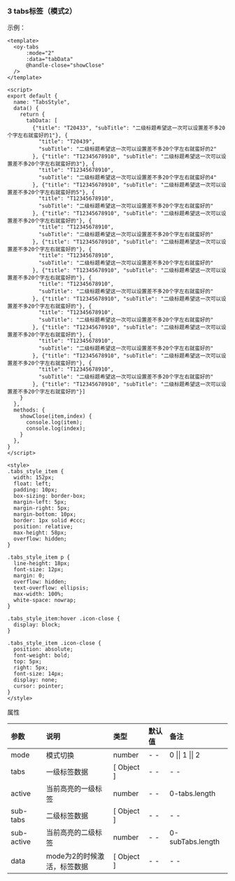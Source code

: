 ### 3 tabs标签（模式2）

示例：

```vue
<template>
  <oy-tabs
      :mode="2"
      :data="tabData"
      @handle-close="showClose"
  />
</template>

<script>
export default {
  name: "TabsStyle",
  data() {
    return {
      tabData: [
        {"title": "T20433", "subTitle": "二级标题希望这一次可以设置差不多20个字左右就蛮好的1"}, {
          "title": "T20439",
          "subTitle": "二级标题希望这一次可以设置差不多20个字左右就蛮好的2"
        }, {"title": "T12345678910", "subTitle": "二级标题希望这一次可以设置差不多20个字左右就蛮好的3"}, {
          "title": "T12345678910",
          "subTitle": "二级标题希望这一次可以设置差不多20个字左右就蛮好的4"
        }, {"title": "T12345678910", "subTitle": "二级标题希望这一次可以设置差不多20个字左右就蛮好的5"}, {
          "title": "T12345678910",
          "subTitle": "二级标题希望这一次可以设置差不多20个字左右就蛮好的"
        }, {"title": "T12345678910", "subTitle": "二级标题希望这一次可以设置差不多20个字左右就蛮好的"}, {
          "title": "T12345678910",
          "subTitle": "二级标题希望这一次可以设置差不多20个字左右就蛮好的"
        }, {"title": "T12345678910", "subTitle": "二级标题希望这一次可以设置差不多20个字左右就蛮好的"}, {
          "title": "T12345678910",
          "subTitle": "二级标题希望这一次可以设置差不多20个字左右就蛮好的"
        }, {"title": "T12345678910", "subTitle": "二级标题希望这一次可以设置差不多20个字左右就蛮好的"}, {
          "title": "T12345678910",
          "subTitle": "二级标题希望这一次可以设置差不多20个字左右就蛮好的"
        }, {"title": "T12345678910", "subTitle": "二级标题希望这一次可以设置差不多20个字左右就蛮好的"}, {
          "title": "T12345678910",
          "subTitle": "二级标题希望这一次可以设置差不多20个字左右就蛮好的"
        }, {"title": "T12345678910", "subTitle": "二级标题希望这一次可以设置差不多20个字左右就蛮好的"}, {
          "title": "T12345678910",
          "subTitle": "二级标题希望这一次可以设置差不多20个字左右就蛮好的"
        }, {"title": "T12345678910", "subTitle": "二级标题希望这一次可以设置差不多20个字左右就蛮好的"}, {
          "title": "T12345678910",
          "subTitle": "二级标题希望这一次可以设置差不多20个字左右就蛮好的"
        }, {"title": "T12345678910", "subTitle": "二级标题希望这一次可以设置差不多20个字左右就蛮好的"}]
    }
  },
  methods: {
    showClose(item,index) {
      console.log(item);
      console.log(index);
    }
  },
}
</script>

<style>
.tabs_style_item {
  width: 152px;
  float: left;
  padding: 10px;
  box-sizing: border-box;
  margin-left: 5px;
  margin-right: 5px;
  margin-bottom: 10px;
  border: 1px solid #ccc;
  position: relative;
  max-height: 58px;
  overflow: hidden;
}

.tabs_style_item p {
  line-height: 18px;
  font-size: 12px;
  margin: 0;
  overflow: hidden;
  text-overflow: ellipsis;
  max-width: 100%;
  white-space: nowrap;
}

.tabs_style_item:hover .icon-close {
  display: block;
}

.tabs_style_item .icon-close {
  position: absolute;
  font-weight: bold;
  top: 5px;
  right: 5px;
  font-size: 14px;
  display: none;
  cursor: pointer;
}
</style>
```



属性

| 参数       | 说明                        | 类型       | 默认值 | 备注             |
| :--------- | :-------------------------- | :--------- | :----- | :--------------- |
| mode       | 模式切换                    | number     | - -    | 0 \|\| 1 \|\| 2  |
| tabs       | 一级标签数据                | [ Object ] | - -    | - -              |
| active     | 当前高亮的一级标签          | number     | - -    | 0-tabs.length    |
| sub-tabs   | 二级标签数据                | [ Object ] | - -    | - -              |
| sub-active | 当前高亮的二级标签          | number     | - -    | 0-subTabs.length |
| data       | mode为2的时候激活，标签数据 | [ Object ] | - -    | - -              |
